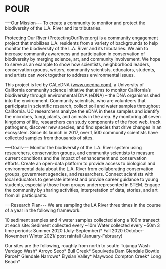 # POUR
---Our Mission---
To create a community to monitor and protect the biodiversity of the L.A. River and its tributaries.

Protecting Our River (ProtectingOurRiver.org) is a community engagement project that mobilizes L.A. residents from a variety of backgrounds to help monitor the biodiversity of the L.A. River and its tributaries. We aim to increase community awareness and participation in conservation of biodiversity by merging science, art, and community involvement. We hope to serve as an example to show how scientists, neighborhood leaders, conservation groups, writers, community scientists, educators, students, and artists can work together to address environmental issues.

This project is led by CALeDNA (www.ucedna.com), a University of California community science initiative that aims to monitor California’s biodiversity through environmental DNA (eDNA) – the DNA organisms shed into the environment. Community scientists, who are volunteers that participate in scientific research, collect soil and water samples throughout California. UC researchers analyze the eDNA in these samples and identify the microbes, fungi, plants, and animals in the area. By monitoring all seven kingdoms of life, researchers can study components of the food web, track pathogens, discover new species, and find species that drive changes in an ecosystem. Since its launch in 2017, over 1,500 community scientists have collected samples from thousands of sites.

---Goals---
Monitor the biodiversity of the L.A. River system using researchers, conservation groups, and community scientists to measure current conditions and the impact of enhancement and conservation efforts.
Create an open-data platform to provide access to biological and environmental data about the L.A. River from collaborating conservation groups, government agencies, and researchers.
Connect scientists with local educators to generate interest and provide career guidance to young students, especially those from groups underrepresented in STEM.
Engage the community by sharing activities, interpretation of data, stories, and art from all participants.

---Research Plan---
We are sampling the LA River three times in the course of a year in the following framework:

10 sediment samples and 4 water samples collected along a 100m transect at each site:
Sediment collected every ~10m
Water collected every ~50m 
3 time periods:
Summer 2020 (July-September)*
Fall 2020 (October- November)
Winter 2021/ post rainfall (January-February)


Our sites are the following, roughly from north to south:
Tujunga Wash
Verdugo Wash*
Arroyo Seco*
Bull Creek*
Sepulveda Dam
Glendale
Bowtie Parcel*
Glendale Narrows*
Elysian Valley*
Maywood
Compton Creek*
Long Beach*

